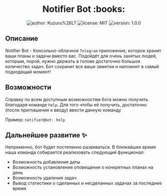<h1 align="center">Notifier Bot :books:</h1>
<p align="center">
  <img src="https://img.shields.io/badge/author-Kuzuru%20%26%20LT-blue" alt="author: Kuzuru%26LT">
  <img src="https://img.shields.io/npm/l/apache" alt="license: MIT">
  <img src="https://img.shields.io/badge/version-1.7.3-blue" alt="version: 1.0.0">
 </p>

## Описание
Notifier Bot - Консольно-облачное `Telegram` приложение, которое хранит ваши 
планы и задачи вместо вас. Подойдёт для очень занятых людей, которым, порой, нужно
держать в голове достаточно большое количество задач. Бот сохранит все ваши заметки
и напомнит в самый подходящий момент!

## Возможности

Справку по всем доступным возможностям бота можно получить благодаря команде `help`.
Для того чтобы её получить, достаточно (после приглашения к вводу) ввести данную команду

Пример: `notifier@bot: help`

## Дальнейшее развитие :sparkles:
Непременно, бот будет постепенно развиваться. В ближайшее время наша команда собирается
реализовать следующий функционал:

- Возможность добавления даты
- Возможность установления оповещения о конкретных планах на день
- Возможность удаления задач
- Вывод статистики о сделанных и несделанных задачах за последнее время